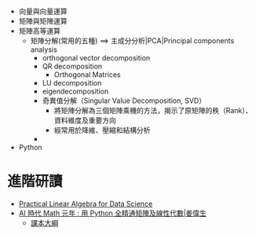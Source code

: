 # 
- 向量與向量運算
- 矩陣與矩陣運算
- 矩陣高等運算
  - 矩陣分解(常用的五種) ==> 主成分分析|PCA|Principal components analysis
    - orthogonal vector decomposition
    - QR decomposition
      - Orthogonal Matrices 
    - LU decomposition
    - eigendecomposition
    - 奇異值分解（Singular Value Decomposition, SVD）
      - 將矩陣分解為三個矩陣乘機的方法，揭示了原矩陣的秩（Rank）、資料維度及重要方向
      - 經常用於降維、壓縮和結構分析 
    -  
- Python
# 進階研讀
- [Practical Linear Algebra for Data Science](https://learning.oreilly.com/library/view/practical-linear-algebra/9781098120603/)
- [AI 時代 Math 元年 : 用 Python 全精通矩陣及線性代數|姜偉生](https://www.tenlong.com.tw/products/9786267383407?list_name=srh)
  - [課本大綱](姜偉生book.md) 

